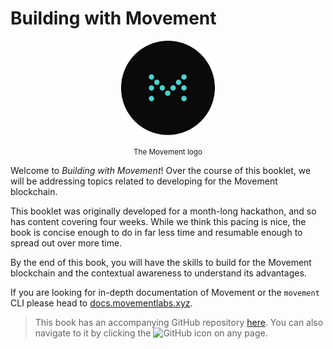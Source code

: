 # Building with Movement
<p align="center">
  <img src="./rsc/movement_logo.png" alt="Movement logo" width="150">
</p>

<p align="center">
<small color="gray">The Movement logo</small>
</p>


Welcome to *Building with Movement*! Over the course of this booklet, we will be addressing topics related to developing for the Movement blockchain.

This booklet was originally developed for a month-long hackathon, and so has content covering four weeks. While we think this pacing is nice, the book is concise enough to do in far less time and resumable enough to spread out over more time.

By the end of this book, you will have the skills to build for the Movement blockchain and the contextual awareness to understand its advantages.

If you are looking for in-depth documentation of Movement or the `movement` CLI please head to [docs.movementlabs.xyz](https://docs.movementlabs.xyz/).

> This book has an accompanying GitHub repository <a href="https://github.com/movemntdev/movement-hack">here</a>. You can also navigate to it by clicking the <img src="https://github.githubassets.com/images/modules/logos_page/GitHub-Mark.png" alt="GitHub" height="16" width="16"> icon on any page.
